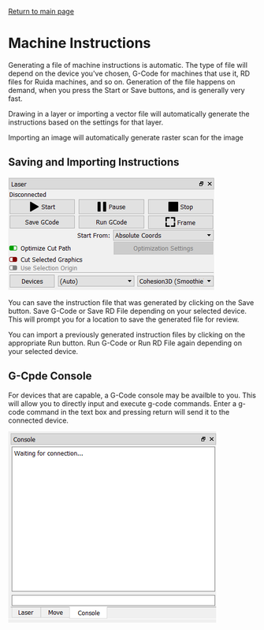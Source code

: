 [Return to main page](README.md)


# Machine Instructions 

Generating a file of machine instructions is automatic.  The type of file will depend on the device you've chosen, G-Code for machines that use it, RD files for Ruida machines, and so on.  Generation of the file happens on demand, when you press the Start or Save buttons, and is generally very fast.

Drawing in a layer or importing a vector file will automatically generate the instructions based on the settings for that layer. 

Importing an image will automatically generate raster scan for the image

## Saving and Importing Instructions
![Laser Module](/img/LaserModule.PNG)

You can save the instruction file that was generated by clicking on the Save button. Save G-Code or Save RD File depending on your selected device. This will prompt you for a location to save the generated file for review.

You can import a previously generated instruction files by clicking on the appropriate Run button. Run G-Code or Run RD File again depending on your selected device. 

## G-Cpde Console
For devices that are capable, a G-Code console may be availble to you. This will allow you to directly input and execute g-code commands. Enter a g-code command in the text box and pressing return will send it to the connected device.

![Console Tab](/img/Console.png)
